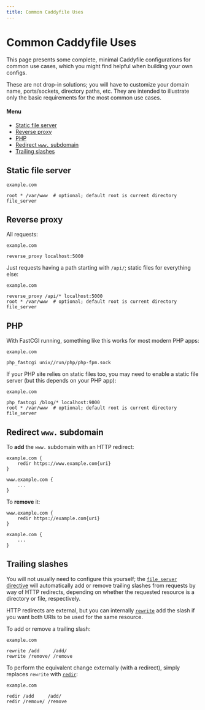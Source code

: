 ```yaml
---
title: Common Caddyfile Uses
---
```


# Common Caddyfile Uses

This page presents some complete, minimal Caddyfile configurations for common use cases, which you might find helpful when building your own configs.

These are not drop-in solutions; you will have to customize your domain name, ports/sockets, directory paths, etc. They are intended to illustrate only the basic requirements for the most common use cases.

#### Menu

- [Static file server](#static-file-server)
- [Reverse proxy](#reverse-proxy)
- [PHP](#php)
- [Redirect `www.` subdomain](#redirect-www-subdomain)
- [Trailing slashes](#trailing-slashes)


## Static file server

```
example.com

root * /var/www  # optional; default root is current directory
file_server
```


## Reverse proxy

All requests:

```
example.com

reverse_proxy localhost:5000
```

Just requests having a path starting with `/api/`; static files for everything else:

```
example.com

reverse_proxy /api/* localhost:5000
root * /var/www  # optional; default root is current directory
file_server
```


## PHP

With FastCGI running, something like this works for most modern PHP apps:

```
example.com

php_fastcgi unix//run/php/php-fpm.sock
```

If your PHP site relies on static files too, you may need to enable a static file server (but this depends on your PHP app):

```
example.com

php_fastcgi /blog/* localhost:9000
root * /var/www  # optional; default root is current directory
file_server
```

## Redirect `www.` subdomain

To **add** the `www.` subdomain with an HTTP redirect:

```
example.com {
	redir https://www.example.com{uri}
}

www.example.com {
	...
}
```


To **remove** it:

```
www.example.com {
	redir https://example.com{uri}
}

example.com {
	...
}
```


## Trailing slashes

You will not usually need to configure this yourself; the [`file_server` directive](/docs/caddyfile/directives/file_server) will automatically add or remove trailing slashes from requests by way of HTTP redirects, depending on whether the requested resource is a directory or file, respectively.

HTTP redirects are external, but you can internally [`rewrite`](/docs/caddyfile/directives/rewrite) add the slash if you want both URIs to be used for the same resource.

To add or remove a trailing slash:

```
example.com

rewrite /add     /add/
rewrite /remove/ /remove
```

To perform the equivalent change externally (with a redirect), simply replaces `rewrite` with [`redir`](/docs/caddyfile/directives/redir):

```
example.com

redir /add     /add/
redir /remove/ /remove
```

